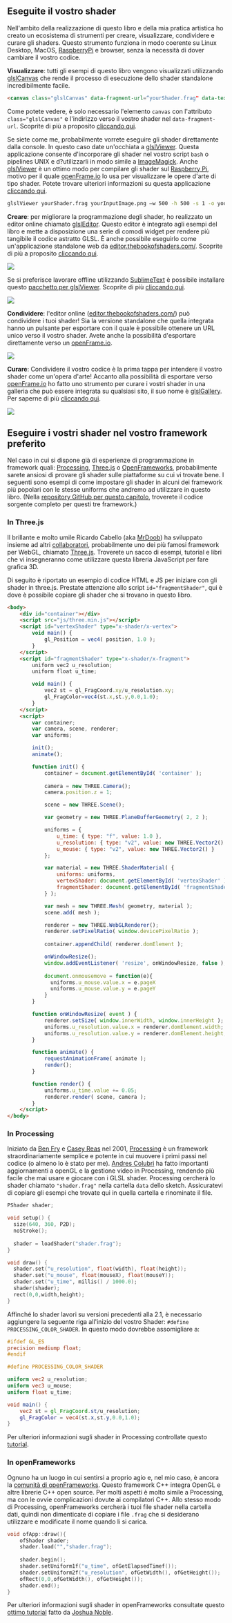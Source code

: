 ## Eseguite il vostro shader

Nell'ambito della realizzazione di questo libro e della mia pratica artistica ho creato un ecosistema di strumenti per creare, visualizzare, condividere e curare gli shaders. Questo strumento funziona in modo coerente su Linux Desktop, MacOS, [RaspberryPi](https://www.raspberrypi.org/) e browser, senza la necessità di dover cambiare il vostro codice.

**Visualizzare**: tutti gli esempi di questo libro vengono visualizzati utilizzando [glslCanvas](https://github.com/patriciogonzalezvivo/glslCanvas) che rende il processo di esecuzione dello shader standalone incredibilmente facile.

```html
<canvas class="glslCanvas" data-fragment-url=“yourShader.frag" data-textures=“yourInputImage.png” width="500" height="500"></canvas>
```

Come potete vedere, è solo necessario l'elemento ```canvas``` con l'attributo ```class="glslCanvas"``` e l'indirizzo verso il vostro shader nel ```data-fragment-url```. Scoprite di più a proposito [cliccando qui](https://github.com/patriciogonzalezvivo/glslCanvas).

Se siete come me, probabilmente vorrete eseguire gli shader direttamente dalla console. In questo caso date un'occhiata a [glslViewer](https://github.com/patriciogonzalezvivo/glslViewer). Questa applicazione consente d'incorporare gli shader nel vostro script ```bash``` o pipelines UNIX e d?utilizzarli in modo simile a [ImageMagick](http://www.imagemagick.org/script/index.php). Anche [glslViewer](https://github.com/patriciogonzalezvivo/glslViewer) è un ottimo modo per compilare gli shader sul [Raspberry Pi](https://www.raspberrypi.org/), motivo per il quale [openFrame.io](http://openframe.io/) lo usa per visualizzare le opere d'arte di tipo shader. Potete trovare ulteriori informazioni su questa applicazione [cliccando qui](https://github.com/patriciogonzalezvivo/glslViewer).

```bash
glslViewer yourShader.frag yourInputImage.png —w 500 -h 500 -s 1 -o yourOutputImage.png
```

**Creare**: per migliorare la programmazione degli shader, ho realizzato un editor online chiamato [glslEditor](https://github.com/patriciogonzalezvivo/glslEditor). Questo editor è integrato agli esempi del libro e mette a disposizione una serie di comodi widget per rendere più tangibile il codice astratto GLSL. È anche possibile eseguirlo come un'applicazione standalone web da [editor.thebookofshaders.com/](http://editor.thebookofshaders.com/). Scoprite di più a proposito [cliccando qui](https://github.com/patriciogonzalezvivo/glslEditor).

![](glslEditor-01.gif)

Se si preferisce lavorare offline utilizzando [SublimeText](https://www.sublimetext.com/) è possibile installare questo [pacchetto per glslViewer](https://packagecontrol.io/packages/glslViewer). Scoprite di più [cliccando qui](https://github.com/patriciogonzalezvivo/sublime-glslViewer).

![](glslViewer.gif)

**Condividere**: l'editor online ([editor.thebookofshaders.com/](http://editor.thebookofshaders.com/)) può condividere i tuoi shader! Sia la versione standalone che quella integrata hanno un pulsante per esportare con il quale è possibile ottenere un URL unico verso il vostro shader. Avete anche la possibilità d'esportare direttamente verso un [openFrame.io](http://openframe.io/).

![](glslEditor-00.gif)

**Curare**: Condividere il vostro codice è la prima tappa per intendere il vostro shader come un'opera d'arte! Accanto alla possibilità di esportare verso [openFrame.io](http://openframe.io/) ho fatto uno strumento per curare i vostri shader in una galleria che può essere integrata su qualsiasi sito, il suo nome è [glslGallery](https://github.com/patriciogonzalezvivo/glslGallery). Per saperne di più [cliccando qui](https://github.com/patriciogonzalezvivo/glslGallery).

![](glslGallery.gif)

## Eseguire i vostri shader nel vostro framework preferito

Nel caso in cui si dispone già di esperienze di programmazione in framework quali: [Processing](https://processing.org/), [Three.js](http://threejs.org/) o [OpenFrameworks](http://openframeworks.cc/), probabilmente sarete ansiosi di provare gli shader sulle piattaforme su cui vi trovate bene. I seguenti sono esempi di come impostare gli shader in alcuni dei framework più popolari con le stesse uniforms che andremo ad utilizzare in questo libro. (Nella [repository GitHub per questo capitolo](https://github.com/patriciogonzalezvivo/thebookofshaders/tree/master/04), troverete il codice sorgente completo per questi tre framework.)

### In **Three.js**

Il brillante e molto umile Ricardo Cabello (aka [MrDoob](https://twitter.com/mrdoob)) ha sviluppato insieme ad altri [collaboratori](https://github.com/mrdoob/three.js/graphs/contributors), probabilmente uno dei più famosi framework per WebGL, chiamato [Three.js](http://threejs.org/). Troverete un sacco di esempi, tutorial e libri che vi insegneranno come utilizzare questa libreria JavaScript per fare grafica 3D.

Di seguito è riportato un esempio di codice HTML e JS per iniziare con gli shader in three.js. Prestate attenzione allo script ```id="fragmentShader"```, qui è dove è possibile copiare gli shader che si trovano in questo libro.

```html
<body>
    <div id="container"></div>
    <script src="js/three.min.js"></script>
    <script id="vertexShader" type="x-shader/x-vertex">
        void main() {
            gl_Position = vec4( position, 1.0 );
        }
    </script>
    <script id="fragmentShader" type="x-shader/x-fragment">
        uniform vec2 u_resolution;
        uniform float u_time;

        void main() {
            vec2 st = gl_FragCoord.xy/u_resolution.xy;
            gl_FragColor=vec4(st.x,st.y,0.0,1.0);
        }
    </script>
    <script>
        var container;
        var camera, scene, renderer;
        var uniforms;

        init();
        animate();

        function init() {
            container = document.getElementById( 'container' );
            
            camera = new THREE.Camera();
            camera.position.z = 1;

            scene = new THREE.Scene();

            var geometry = new THREE.PlaneBufferGeometry( 2, 2 );

            uniforms = {
                u_time: { type: "f", value: 1.0 },
                u_resolution: { type: "v2", value: new THREE.Vector2() },
                u_mouse: { type: "v2", value: new THREE.Vector2() }
            };

            var material = new THREE.ShaderMaterial( {
                uniforms: uniforms,
                vertexShader: document.getElementById( 'vertexShader' ).textContent,
                fragmentShader: document.getElementById( 'fragmentShader' ).textContent
            } );

            var mesh = new THREE.Mesh( geometry, material );
            scene.add( mesh );

            renderer = new THREE.WebGLRenderer();
            renderer.setPixelRatio( window.devicePixelRatio );
            
            container.appendChild( renderer.domElement );

            onWindowResize();
            window.addEventListener( 'resize', onWindowResize, false );
            
            document.onmousemove = function(e){
              uniforms.u_mouse.value.x = e.pageX
              uniforms.u_mouse.value.y = e.pageY
            }
        }

        function onWindowResize( event ) {
            renderer.setSize( window.innerWidth, window.innerHeight );
            uniforms.u_resolution.value.x = renderer.domElement.width;
            uniforms.u_resolution.value.y = renderer.domElement.height;
        }

        function animate() {
            requestAnimationFrame( animate );
            render();
        }

        function render() {
            uniforms.u_time.value += 0.05;
            renderer.render( scene, camera );
        }
    </script>
</body>
```

### In **Processing**

Iniziato da [Ben Fry](http://benfry.com/) e [Casey Reas](http://reas.com/) nel 2001, [Processing](https://processing.org/) è un framework straordinariamente semplice e potente in cui muovere i primi passi nel codice (o almeno lo è stato per me). [Andres Colubri](https://codeanticode.wordpress.com/) ha fatto importanti aggiornamenti a openGL e la gestione video in Processing, rendendo più facile che mai usare e giocare con i GLSL shader. Processing cercherà lo shader chiamato ```"shader.frag"``` nella cartella ```data``` dello sketch. Assicuratevi di copiare gli esempi che trovate qui in quella cartella e rinominate il file.

```cpp
PShader shader;

void setup() {
  size(640, 360, P2D);
  noStroke();
  
  shader = loadShader("shader.frag");
}

void draw() {
  shader.set("u_resolution", float(width), float(height));
  shader.set("u_mouse", float(mouseX), float(mouseY));
  shader.set("u_time", millis() / 1000.0);
  shader(shader);
  rect(0,0,width,height);
}
```

Affinché lo shader lavori su versioni precedenti alla 2.1, è necessario aggiungere la seguente riga all'inizio del vostro Shader: ```#define PROCESSING_COLOR_SHADER```. In questo modo dovrebbe assomigliare a:

```glsl
#ifdef GL_ES
precision mediump float;
#endif

#define PROCESSING_COLOR_SHADER

uniform vec2 u_resolution;
uniform vec3 u_mouse;
uniform float u_time;

void main() {
    vec2 st = gl_FragCoord.st/u_resolution;
    gl_FragColor = vec4(st.x,st.y,0.0,1.0);
}
```

Per ulteriori informazioni sugli shader in Processing controllate questo [tutorial](https://processing.org/tutorials/pshader/).

### In **openFrameworks**

Ognuno ha un luogo in cui sentirsi a proprio agio e, nel mio caso, è ancora la [comunità di openFrameworks](http://openframeworks.cc/). Questo framework C++ integra OpenGL e altre librerie C++ open source. Per molti aspetti è molto simile a Processing, ma con le ovvie complicazioni dovute ai compilatori C++. Allo stesso modo di Processing, openFrameworks cercherà i tuoi file shader nella cartella dati, quindi non dimenticate di copiare i file ```.frag``` che si desiderano utilizzare e modificate il nome quando li si carica.
 
```cpp
void ofApp::draw(){
    ofShader shader;
    shader.load("","shader.frag");
    
    shader.begin();
    shader.setUniform1f("u_time", ofGetElapsedTimef());
    shader.setUniform2f("u_resolution", ofGetWidth(), ofGetHeight());
    ofRect(0,0,ofGetWidth(), ofGetHeight());
    shader.end();
}
```

Per ulteriori informazioni sugli shader in openFrameworks consultate questo [ottimo tutorial](http://openframeworks.cc/ofBook/chapters/shaders.html) fatto da [Joshua Noble](http://thefactoryfactory.com/).